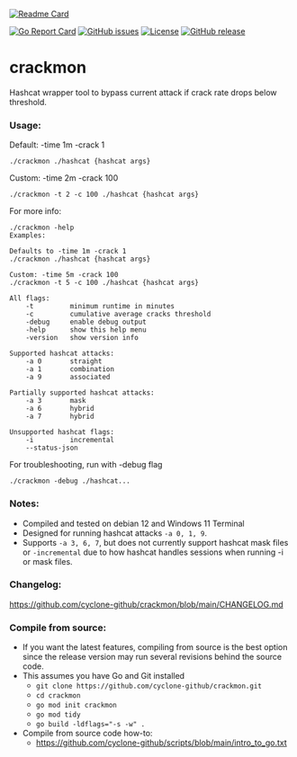 [![Readme Card](https://github-readme-stats.vercel.app/api/pin/?username=cyclone-github&repo=crackmon&theme=gruvbox)](https://github.com/cyclone-github/crackmon/)

[![Go Report Card](https://goreportcard.com/badge/github.com/cyclone-github/crackmon)](https://goreportcard.com/report/github.com/cyclone-github/crackmon)
[![GitHub issues](https://img.shields.io/github/issues/cyclone-github/crackmon.svg)](https://github.com/cyclone-github/crackmon/issues)
[![License](https://img.shields.io/github/license/cyclone-github/crackmon.svg)](LICENSE)
[![GitHub release](https://img.shields.io/github/release/cyclone-github/crackmon.svg)](https://github.com/cyclone-github/crackmon/releases)
<!-- [![Go Reference](https://pkg.go.dev/badge/github.com/cyclone-github/crackmon.svg)](https://pkg.go.dev/github.com/cyclone-github/crackmon) -->

# crackmon
Hashcat wrapper tool to bypass current attack if crack rate drops below threshold.

### Usage:
Default: -time 1m -crack 1
```
./crackmon ./hashcat {hashcat args}
```
Custom: -time 2m -crack 100
```
./crackmon -t 2 -c 100 ./hashcat {hashcat args}
```
For more info:
```
./crackmon -help
Examples:

Defaults to -time 1m -crack 1
./crackmon ./hashcat {hashcat args}

Custom: -time 5m -crack 100
./crackmon -t 5 -c 100 ./hashcat {hashcat args}

All flags:
	-t         minimum runtime in minutes
	-c         cumulative average cracks threshold
	-debug     enable debug output
	-help      show this help menu
	-version   show version info

Supported hashcat attacks:
	-a 0       straight
	-a 1       combination
	-a 9       associated

Partially supported hashcat attacks:
	-a 3       mask
	-a 6       hybrid
	-a 7       hybrid

Unsupported hashcat flags:
	-i         incremental
	--status-json
```

For troubleshooting, run with -debug flag
```
./crackmon -debug ./hashcat...
```
### Notes:
- Compiled and tested on debian 12 and Windows 11 Terminal
- Designed for running hashcat attacks `-a 0, 1, 9`. 
- Supports `-a 3, 6, 7`, but does not currently support hashcat mask files or `-incremental` due to how hashcat handles sessions when running -i or mask files.
### Changelog:
https://github.com/cyclone-github/crackmon/blob/main/CHANGELOG.md


### Compile from source:
- If you want the latest features, compiling from source is the best option since the release version may run several revisions behind the source code.
- This assumes you have Go and Git installed
  - `git clone https://github.com/cyclone-github/crackmon.git`
  - `cd crackmon`
  - `go mod init crackmon`
  - `go mod tidy`
  - `go build -ldflags="-s -w" .`
- Compile from source code how-to:
  - https://github.com/cyclone-github/scripts/blob/main/intro_to_go.txt
